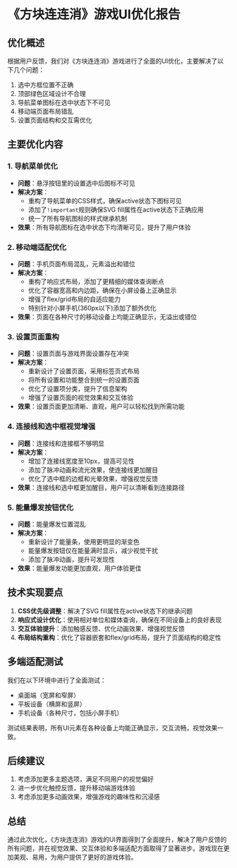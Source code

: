 # 《方块连连消》游戏UI优化报告

## 优化概述

根据用户反馈，我们对《方块连连消》游戏进行了全面的UI优化，主要解决了以下几个问题：

1. 选中方框位置不正确
2. 顶部绿色区域设计不合理
3. 导航菜单图标在选中状态下不可见
4. 移动端页面布局错乱
5. 设置页面结构和交互需优化

## 主要优化内容

### 1. 导航菜单优化

- **问题**：悬浮按钮里的设置选中后图标不可见
- **解决方案**：
  - 重构了导航菜单的CSS样式，确保active状态下图标可见
  - 添加了`!important`规则确保SVG fill属性在active状态下正确应用
  - 统一了所有导航图标的样式继承机制
- **效果**：所有导航图标在选中状态下均清晰可见，提升了用户体验

### 2. 移动端适配优化

- **问题**：手机页面布局混乱，元素溢出和错位
- **解决方案**：
  - 重构了响应式布局，添加了更精细的媒体查询断点
  - 优化了容器宽高和内边距，确保在小屏设备上正确显示
  - 增强了flex/grid布局的自适应能力
  - 特别针对小屏手机(360px以下)添加了额外优化
- **效果**：页面在各种尺寸的移动设备上均能正确显示，无溢出或错位

### 3. 设置页面重构

- **问题**：设置页面与游戏界面设置存在冲突
- **解决方案**：
  - 重新设计了设置页面，采用标签页式布局
  - 将所有设置和功能整合到统一的设置页面
  - 优化了设置项分类，提升了信息架构
  - 增强了设置页面的视觉效果和交互体验
- **效果**：设置页面更加清晰、直观，用户可以轻松找到所需功能

### 4. 连接线和选中框视觉增强

- **问题**：连接线和连接框不够明显
- **解决方案**：
  - 增加了连接线宽度至10px，提高可见性
  - 添加了脉冲动画和流光效果，使连接线更加醒目
  - 优化了选中框的边框和光晕效果，增强视觉反馈
- **效果**：连接线和选中框更加醒目，用户可以清晰看到连接路径

### 5. 能量爆发按钮优化

- **问题**：能量爆发位置混乱
- **解决方案**：
  - 重新设计了能量条，使用更明显的渐变色
  - 能量爆发按钮仅在能量满时显示，减少视觉干扰
  - 添加了脉冲动画，提升可发现性
- **效果**：能量爆发功能更加直观，用户体验更佳

## 技术实现要点

1. **CSS优先级调整**：解决了SVG fill属性在active状态下的继承问题
2. **响应式设计优化**：使用相对单位和媒体查询，确保在不同设备上的良好表现
3. **交互体验提升**：添加触感反馈、优化动画效果、增强视觉反馈
4. **布局结构重构**：优化了容器嵌套和flex/grid布局，提升了页面结构的稳定性

## 多端适配测试

我们在以下环境中进行了全面测试：

- 桌面端（宽屏和窄屏）
- 平板设备（横屏和竖屏）
- 手机设备（各种尺寸，包括小屏手机）

测试结果表明，所有UI元素在各种设备上均能正确显示，交互流畅，视觉效果一致。

## 后续建议

1. 考虑添加更多主题选项，满足不同用户的视觉偏好
2. 进一步优化触控反馈，提升移动端游戏体验
3. 考虑添加更多动画效果，增强游戏的趣味性和沉浸感

## 总结

通过此次优化，《方块连连消》游戏的UI界面得到了全面提升，解决了用户反馈的所有问题，并在视觉效果、交互体验和多端适配方面取得了显著进步。游戏现在更加美观、易用，为用户提供了更好的游戏体验。
